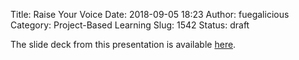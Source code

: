 Title: Raise Your Voice
Date: 2018-09-05 18:23
Author: fuegalicious
Category: Project-Based Learning
Slug: 1542
Status: draft

The slide deck from this presentation is available
[here](https://docs.google.com/presentation/d/19BdDbowE1Ec9bbDyD9LfhYsSUllm5qera-eH2APkk28/edit?usp=sharing).
